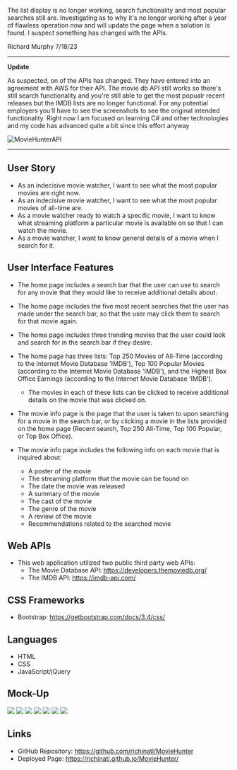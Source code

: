 The list display is no longer working, search functionality and most popular searches still are. Investigating as to why it's no longer working after a year of flawless operation now and will update the page when a solution is found. I suspect something has changed with the APIs.

Richard Murphy 7/18/23

---

**Update**

As suspected, on of the APIs has changed. They have entered into an agreement with AWS for their API. The movie db API still works so there's still search functionality and you're still able to get the most popualr recent 
releases but the IMDB lists are no longer functional. For any potential employers you'll have to see the screenshots to see the original intended functionality. Right now I am focused on learning C# and other 
technologies and my code has advanced quite a bit since this effort anyway

![MovieHunterAPI](https://github.com/richinatl/MovieHunter/assets/95508564/59e97612-dc90-433f-81be-a8631a539a24)

---



## User Story

* As an indecisive movie watcher, I want to see what the most popular movies are right now.
* As an indecisive movie watcher, I want to see what the most popular movies of all-time are.
* As a movie watcher ready to watch a specific movie, I want to know what streaming platform a particular movie is available on so that I can watch the movie.
* As a movie watcher, I want to know general details of a movie when I search for it. 

## User Interface Features

* The home page includes a search bar that the user can use to search for any movie that they would like to receive additional details about.
* The home page includes the five most recent searches that the user has made under the search bar, so that the user may click them to search for that movie again. 
* The home page includes three trending movies that the user could look and search for in the search bar if they desire.
* The home page has three lists: Top 250 Movies of All-Time (according to the Internet Movie Database 'IMDB'), Top 100 Popular Movies (according to the Internet Movie Database 'IMDB'), and the Highest Box Office Earnings (according to the Internet Movie Database 'IMDB').
    * The movies in each of these lists can be clicked to receive additional details on the movie that was clicked on.


*  The movie info page is the page that the user is taken to upon searching for a movie in the search bar, or by clicking a movie in the lists provided on the home page (Recent search, Top 250 All-Time, Top 100 Popular, or Top Box Office).
* The movie info page includes the following info on each movie that is inquired about:
    * A poster of the movie
    * The streaming platform that the movie can be found on
    * The date the movie was released
    * A summary of the movie
    * The cast of the movie
    * The genre of the movie
    * A review of the movie
    * Recommendations related to the searched movie

## Web APIs
* This web application utilized two public third party web APIs:
    * The Movie Database API: https://developers.themoviedb.org/
    * The IMDB API: https://imdb-api.com/

## CSS Frameworks
* Bootstrap: https://getbootstrap.com/docs/3.4/css/

## Languages
* HTML
* CSS
* JavaScript/jQuery

## Mock-Up

![](./images/Mock-Up-1.png)
![](./images/Mock-Up-2.png)
![](./images/Mock-Up-3.png)
![](./images/Mock-Up-4.png)
![](./images/Mock-Up-5.png)
![](./images/Mock-Up-6.png)
![](./images/Mock-Up-7.png)


## Links
* GitHub Repository: https://github.com/richinatl/MovieHunter
* Deployed Page: https://richinatl.github.io/MovieHunter/
